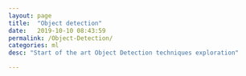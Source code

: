 ```yaml
---
layout: page
title:  "Object detection"
date:   2019-10-10 08:43:59
permalink: /Object-Detection/
categories: ml
desc: "Start of the art Object Detection techniques exploration"

---
```

